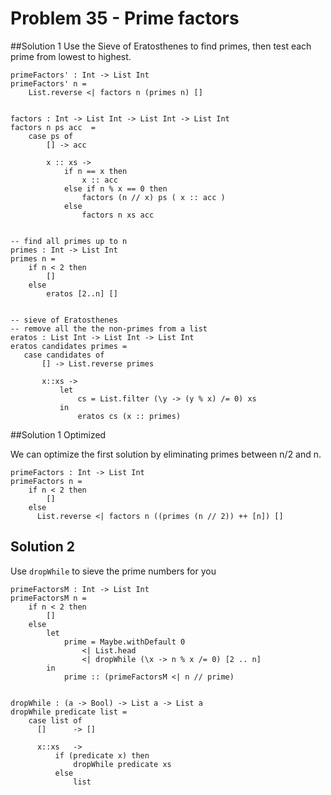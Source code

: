 # Problem 35 - Prime factors
##Solution 1
Use the Sieve of Eratosthenes to find primes, then test each prime from lowest to highest. 
```
primeFactors' : Int -> List Int
primeFactors' n =
    List.reverse <| factors n (primes n) []


factors : Int -> List Int -> List Int -> List Int
factors n ps acc  =
    case ps of
        [] -> acc
        
        x :: xs ->
            if n == x then
                x :: acc
            else if n % x == 0 then
                factors (n // x) ps ( x :: acc )
            else
                factors n xs acc


-- find all primes up to n
primes : Int -> List Int
primes n = 
    if n < 2 then
        []
    else
        eratos [2..n] []


-- sieve of Eratosthenes
-- remove all the the non-primes from a list
eratos : List Int -> List Int -> List Int
eratos candidates primes =  
   case candidates of
       [] -> List.reverse primes
       
       x::xs ->
           let 
               cs = List.filter (\y -> (y % x) /= 0) xs
           in
               eratos cs (x :: primes)
 ```          
##Solution 1 Optimized

We can optimize the first solution by eliminating primes between n/2 and n. 
```tae
primeFactors : Int -> List Int
primeFactors n =
    if n < 2 then
        []
    else 
      List.reverse <| factors n ((primes (n // 2)) ++ [n]) []
```

## Solution 2
Use ```dropWhile``` to sieve the prime numbers for you  
```
primeFactorsM : Int -> List Int
primeFactorsM n =
    if n < 2 then
        []
    else
        let
            prime = Maybe.withDefault 0 
                <| List.head 
                <| dropWhile (\x -> n % x /= 0) [2 .. n]
        in
            prime :: (primeFactorsM <| n // prime)
                
           
dropWhile : (a -> Bool) -> List a -> List a
dropWhile predicate list =
    case list of
      []      -> []
      
      x::xs   -> 
          if (predicate x) then 
              dropWhile predicate xs
          else 
              list
```
              
